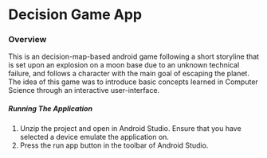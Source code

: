# Decision Game App

### Overview

This is an decision-map-based android game following a short storyline that is set upon an explosion on a moon base due to an unknown technical failure, and follows a character with the main goal of escaping the planet. The idea of this game was to introduce basic concepts learned in Computer Science through an interactive user-interface.

##### Running The Application

  1. Unzip the project and open in Android Studio. Ensure that you have selected a device emulate the application on.
  2. Press the run app button in the toolbar of Android Studio.